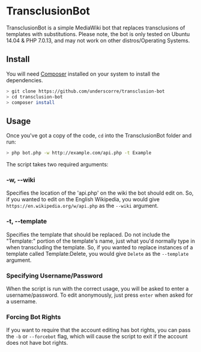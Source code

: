 # TransclusionBot #

TransclusionBot is a simple MediaWiki bot that replaces transclusions of
templates with substitutions. Please note, the bot is only tested on Ubuntu
14.04 & PHP 7.0.13, and may not work on other distros/Operating Systems.

## Install ##

You will need [Composer](https://getcomposer.org/) installed on your system to
install the dependencies.

```bash
> git clone https://github.com/underscorre/transclusion-bot
> cd transclusion-bot
> composer install
```

## Usage ##

Once you've got a copy of the code, `cd` into the TransclusionBot folder and
run:

```bash
> php bot.php -w http://example.com/api.php -t Example
```

The script takes two required arguments:

### -w, --wiki ###

Specifies the location of the 'api.php' on the wiki the bot should edit on. So,
if you wanted to edit on the English Wikipedia, you would give
`https://en.wikipedia.org/w/api.php` as the `--wiki` argument.

### -t, --template ###

Specifies the template that should be replaced. Do not include the "Template:"
portion of the template's name, just what you'd normally type in when
transcluding the template. So, if you wanted to replace instances of a template
called Template:Delete, you would give `Delete` as the `--template` argument.

### Specifying Username/Password ###

When the script is run with the correct usage, you will be asked to enter a
username/password. To edit anonymously, just press `enter` when asked for a
username.

### Forcing Bot Rights ###

If you want to require that the account editing has bot rights, you can pass the
`-b` or `--forcebot` flag, which will cause the script to exit if the account
does not have bot rights.
